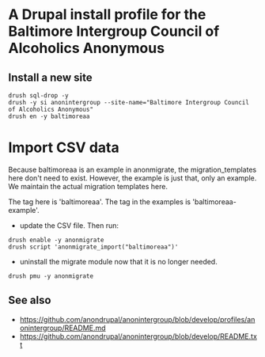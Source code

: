 # A Drupal install profile for the Baltimore Intergroup Council of Alcoholics Anonymous

## Install a new site

```
drush sql-drop -y
drush -y si anonintergroup --site-name="Baltimore Intergroup Council of Alcoholics Anonymous"
drush en -y baltimoreaa
```

# Import CSV data

Because baltimoreaa is an example in anonmigrate, the migration_templates
here don't need to exist. However, the example is just that, only an
example. We maintain the actual migration templates here.

The tag here is 'baltimoreaa'. The tag in the examples is 'baltimoreaa-example'.

* update the CSV file. Then run:
```
drush enable -y anonmigrate
drush script 'anonmigrate_import("baltimoreaa")'
```
* uninstall the migrate module now that it is no longer needed.
```
drush pmu -y anonmigrate
```

## See also

* https://github.com/anondrupal/anonintergroup/blob/develop/profiles/anonintergroup/README.md 
* https://github.com/anondrupal/anonintergroup/blob/develop/README.txt
